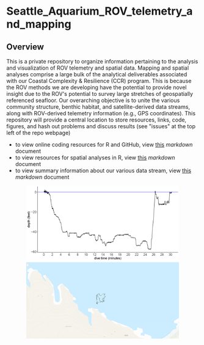 # Seattle_Aquarium_ROV_telemetry_and_mapping

## Overview

This is a private repository to organize information pertaining to the analysis and visualization of ROV telemetry and spatial data. Mapping and spatial analyses comprise a large bulk of the analytical deliverables associated with our Coastal Complexity & Resilience (CCR) program. This is because the ROV methods we are developing have the potential to provide novel insight due to the ROV's potential to survey large stretches of geospatially referenced seafloor. Our overarching objective is to unite the various community structure, benthic habitat, and satellite-derived data streams, along with ROV-derived telemetry information (e.g., GPS coordinates). This repository will provide a central location to store resources, links, code, figures, and hash out problems and discuss results (see "issues" at the top left of the repo webpage)

* to view online coding resources for R and GitHub, view [this](https://github.com/zhrandell/Seattle_Aquarium_ROV_telemetry_and_mapping/blob/main/documents/coding_resources.md) *markdown* document
* to view resources for spatial analyses in R, view [this](https://github.com/zhrandell/Seattle_Aquarium_ROV_telemetry_and_mapping/blob/main/documents/spatial_resources.md) *markdown* document
* to view summary information about our various data stream, view [this](https://github.com/zhrandell/Seattle_Aquarium_ROV_telemetry_and_mapping/blob/main/documents/data_streams.md) *markdown* document

<p align="center">
  <img src="figures/2022_08_01_Mushroom-Rock_depthlog1024_1.png" width="400" />
  <img src="figures/MapZoomed.png" width="400" />
</p>


